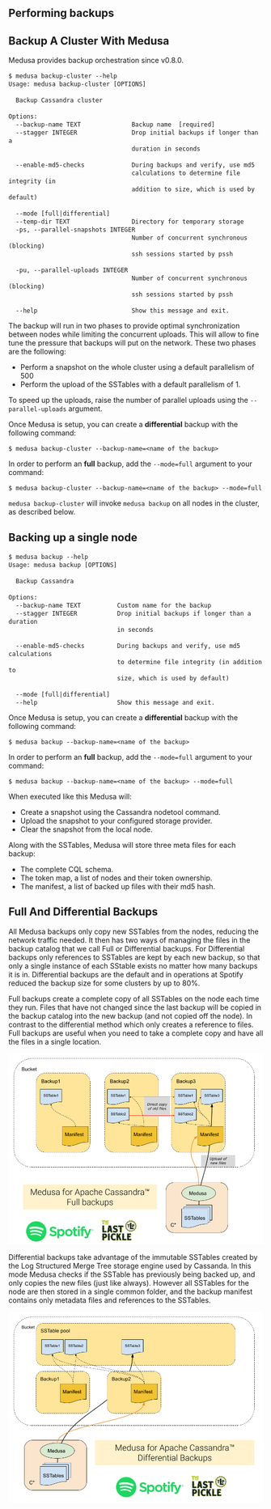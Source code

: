 Performing backups
------------------

## Backup A Cluster With Medusa

Medusa provides backup orchestration since v0.8.0.

```
$ medusa backup-cluster --help
Usage: medusa backup-cluster [OPTIONS]

  Backup Cassandra cluster

Options:
  --backup-name TEXT              Backup name  [required]
  --stagger INTEGER               Drop initial backups if longer than a
                                  duration in seconds

  --enable-md5-checks             During backups and verify, use md5
                                  calculations to determine file integrity (in
                                  addition to size, which is used by default)

  --mode [full|differential]
  --temp-dir TEXT                 Directory for temporary storage
  -ps, --parallel-snapshots INTEGER
                                  Number of concurrent synchronous (blocking)
                                  ssh sessions started by pssh

  -pu, --parallel-uploads INTEGER
                                  Number of concurrent synchronous (blocking)
                                  ssh sessions started by pssh

  --help                          Show this message and exit.
```

The backup will run in two phases to provide optimal synchronization between nodes while limiting the concurrent uploads. This will allow to fine tune the pressure that backups will put on the network.
These two phases are the following:

- Perform a snapshot on the whole cluster using a default parallelism of 500
- Perform the upload of the SSTables with a default parallelism of 1.

To speed up the uploads, raise the number of parallel uploads using the `--parallel-uploads` argument.

Once Medusa is setup, you can create a **differential** backup with the following command:

```
$ medusa backup-cluster --backup-name=<name of the backup>
```

In order to perform an **full** backup, add the `--mode=full` argument to your command:

```
$ medusa backup-cluster --backup-name=<name of the backup> --mode=full
```

`medusa backup-cluster` will invoke `medusa backup` on all nodes in the cluster, as described below.

## Backing up a single node

```
$ medusa backup --help
Usage: medusa backup [OPTIONS]

  Backup Cassandra

Options:
  --backup-name TEXT          Custom name for the backup
  --stagger INTEGER           Drop initial backups if longer than a duration
                              in seconds

  --enable-md5-checks         During backups and verify, use md5 calculations
                              to determine file integrity (in addition to
                              size, which is used by default)

  --mode [full|differential]
  --help                      Show this message and exit.
```

Once Medusa is setup, you can create a **differential** backup with the following command:

```
$ medusa backup --backup-name=<name of the backup>
```

In order to perform an **full** backup, add the `--mode=full` argument to your command:

```
$ medusa backup --backup-name=<name of the backup> --mode=full
```

When executed like this Medusa will:

* Create a snapshot using the Cassandra nodetool command.
* Upload the snapshot to your configured storage provider.
* Clear the snapshot from the local node.

Along with the SSTables, Medusa will store three meta files for each backup:

* The complete CQL schema.
* The token map, a list of nodes and their token ownership.
* The manifest, a list of backed up files with their md5 hash.

## Full And Differential Backups

All Medusa backups only copy new SSTables from the nodes, reducing the network traffic needed. It then has two ways of managing the files in the backup catalog that we call Full or Differential backups. For Differential backups only references to SSTables are kept by each new backup, so that only a single instance of each SStable exists no matter how many backups it is in. Differential backups are the default and in operations at Spotify reduced the backup size for some clusters by up to 80%.

Full backups create a complete copy of all SSTables on the node each time they run. Files that have not changed since the last backup will be copied in the backup catalog into the new backup (and not copied off the node). In contrast to the differential method which only creates a reference to files. Full backups are useful when you need to take a complete copy and have all the files in a single location.

![Full backups with Medusa for Apache Cassandra](images/medusa_current_full_backups.png)

Differential backups take advantage of the immutable SSTables created by the Log Structured Merge Tree storage engine used by Cassanda. In this mode Medusa checks if the SSTable has previously being backed up, and only copies the new files (just like always). However all SSTables for the node are then stored in a single common folder, and the backup manifest contains only metadata files and references to the SSTables.

![Differential backups with Medusa for Apache Cassandra](images/medusa_incremental_backup.png)


